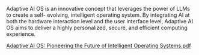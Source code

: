 Adaptive AI OS is an innovative concept that leverages the power of LLMs to create a self-
evolving, intelligent operating system. By integrating AI at both the hardware interaction level and
the user interface level, Adaptive AI OS aims to deliver a highly personalized, secure, and efficient
computing experience.

[Adaptive AI OS: Pioneering the Future of Intelligent Operating Systems.pdf](https://github.com/user-attachments/files/17777038/Adaptive.AI.OS.Pioneering.the.Future.of.Intelligent.Operating.Systems.pdf)
